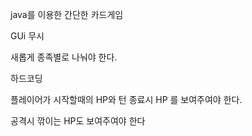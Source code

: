 java를 이용한 간단한 카드게임 

GUi 무시 

새롭게 종족별로 나눠야 한다. 

하드코딩

플레이어가 시작할때의 HP와 턴 종료시 HP 를 보여주여야 한다. 

공격시 깎이는 HP도 보여주여야 한다

